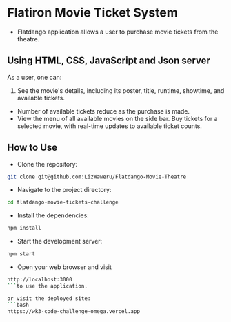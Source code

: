 # Flatiron Movie Ticket System

- Flatdango application allows a user to purchase movie tickets from the theatre.

## Using HTML, CSS, JavaScript and Json server 

As a user, one can:
1. See the movie's details, including its poster, title, runtime, showtime, and available tickets. 
- Number of available tickets reduce as the purchase is made.
- View the menu of all available movies on the side bar.
Buy tickets for a selected movie, with real-time updates to available ticket counts.
## How to Use
- Clone the repository: 
```bash
git clone git@github.com:LizWaweru/Flatdango-Movie-Theatre
```
- Navigate to the project directory:
```bash
cd flatdango-movie-tickets-challenge
```
- Install the dependencies:
```bash
npm install
```
- Start the development server:
```bash
npm start
```
- Open your web browser and visit 
```bash
http://localhost:3000 
```to use the application.

or visit the deployed site:
```bash
https://wk3-code-challenge-omega.vercel.app
```